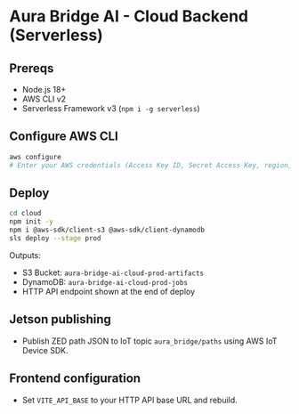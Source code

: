 # Aura Bridge AI - Cloud Backend (Serverless)

## Prereqs
- Node.js 18+
- AWS CLI v2
- Serverless Framework v3 (`npm i -g serverless`)

## Configure AWS CLI
```bash
aws configure
# Enter your AWS credentials (Access Key ID, Secret Access Key, region, output format)
```

## Deploy
```bash
cd cloud
npm init -y
npm i @aws-sdk/client-s3 @aws-sdk/client-dynamodb
sls deploy --stage prod
```

Outputs:
- S3 Bucket: `aura-bridge-ai-cloud-prod-artifacts`
- DynamoDB: `aura-bridge-ai-cloud-prod-jobs`
- HTTP API endpoint shown at the end of deploy

## Jetson publishing
- Publish ZED path JSON to IoT topic `aura_bridge/paths` using AWS IoT Device SDK.

## Frontend configuration
- Set `VITE_API_BASE` to your HTTP API base URL and rebuild.

